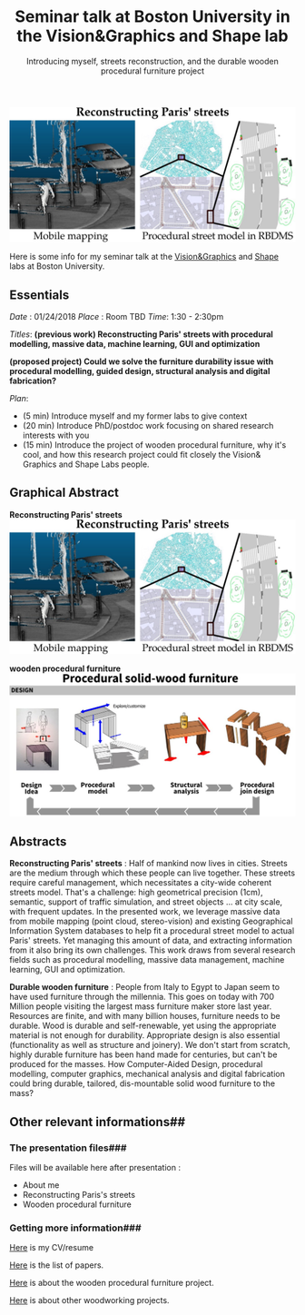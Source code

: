 ﻿---
layout: post
title: Seminar talk at Boston University in the Vision&Graphics and Shape lab
subtitle: Introducing myself, streets reconstruction, and the durable wooden procedural furniture project
tags: [research]
category: research
bigimg: /img/re/streetgen/graphical_candy_streetgen.jpg
---
![talk abstract](/img/re/streetgen/graphical_candy_streetgen.jpg)

Here is some info for my seminar talk at the [Vision&Graphics](https://www.bu.edu/cs/research/vg/) and [Shape](https://shape.bu.edu/) labs at Boston University.

## Essentials ## 
*Date* : 01/24/2018
*Place* : Room TBD
*Time*: 1:30 - 2:30pm  

*Titles*:
**(previous work) Reconstructing Paris' streets with procedural modelling, massive data, machine learning, GUI and optimization**

**(proposed project) Could we solve the furniture durability issue with procedural modelling, guided design, structural analysis and digital fabrication?**

*Plan*:
 - (5 min) Introduce myself and my former labs to give context
 - (20 min) Introduce PhD/postdoc work focusing on shared research interests with you
 - (15 min) Introduce the project of wooden procedural furniture, why it's cool,
    and how this research project could fit closely the Vision& Graphics and Shape Labs people.

## Graphical Abstract ##

**Reconstructing Paris' streets** 
![streetgen eye candy](/img/re/streetgen/graphical_candy_streetgen.jpg)

**wooden procedural furniture** 
![wooden procedural furniture abstract](/img/re/furnitures/overal_procedural_modelling/overal_procedural_modelling_abstract_line.jpg)

## Abstracts ## 
**Reconstructing Paris' streets** : 
   Half of mankind now lives in cities. Streets are the medium through which these people can live together.
   These streets require careful management, which necessitates a city-wide coherent streets model.
   That's a challenge: high geometrical precision (1cm), semantic, support of traffic simulation, and street objects ... at city scale, with frequent updates.
   In the presented work, we leverage massive data from mobile mapping (point cloud, stereo-vision) and existing Geographical Information System databases to help fit a procedural street model to actual Paris' streets.
   Yet managing this amount of data, and extracting information from it also bring its own challenges.
   This work draws from several research fields such as procedural modelling, massive data management, machine learning, GUI and optimization.


**Durable wooden furniture** : 
   People from Italy to Egypt to Japan seem to have used furniture through the millennia. This goes on today with 700 Million people visiting the largest mass furniture maker store last year.
   Resources are finite, and with many billion houses, furniture needs to be durable.
   Wood is durable and self-renewable, yet using the appropriate material is not enough for durability.
   Appropriate design is also essential (functionality as well as structure and joinery).
   We don't start from scratch, highly durable furniture has been hand made for centuries,
   but can't be produced for the masses.
   How Computer-Aided Design, procedural modelling, computer graphics, mechanical analysis and digital fabrication could bring durable, tailored, dis-mountable solid wood furniture to the mass?

   
## Other relevant informations##
### The presentation files###
Files will be available here after presentation :
 - About me
 - Reconstructing Paris's streets
 - Wooden procedural furniture

### Getting more information###
[Here](./CV/) is my CV/resume

[Here](./publi/) is the list of papers.

[Here](./wooden_procedural_furniture/) is about the wooden procedural furniture project.

[Here](./woodworking_projects/) is about other woodworking projects.

